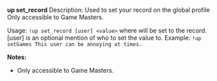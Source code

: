 **up set_record**
Description: Used to set your record on the global profile Only accessible to Game Masters.

Usage: `!up set_record [user] <value>` where <value> will be set to the record. [user] is an optional mention of who to set the value to.
Example: `!up setGames This user can be annoying at times.`

**Notes:**
 - Only accessible to Game Masters.
